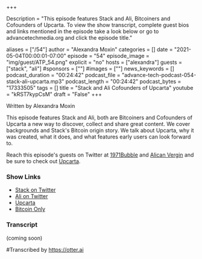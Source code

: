 +++

Description = "This episode features Stack and Ali, Bitcoiners and Cofounders of Upcarta. To view the show transcript, complete guest bios and links mentioned in the episode take a look below or go to advancetechmedia.org and click the episode title."

aliases = ["/54"]
author = "Alexandra Moxin"
categories = []
date = "2021-05-04T00:00:01-07:00"
episode = "54"
episode_image = "img/guest/ATP_54.png"
explicit = "no"
hosts = ["alexandra"]
guests = ["stack", "ali"]
#sponsors = [""]
#images = [""]
news_keywords = []
podcast_duration = "00:24:42"
podcast_file = "advance-tech-podcast-054-stack-ali-upcarta.mp3"
podcast_length = "00:24:42"
podcast_bytes = "17333505"
tags = []
title = "Stack and Ali Cofounders of Upcarta"
youtube = "kRST7kypCsM"
draft = "False"
+++

Written by Alexandra Moxin

This episode features Stack and Ali, both are Bitcoiners and Cofounders of Upcarta a new way to discover, collect and share great content. We cover backgrounds and Stack's Bitcoin origin story. We talk about Upcarta, why it was created, what it does, and what features early users can look forward to.

Reach this episode's guests on Twitter at [1971Bubble](https://twitter.com/1971Bubble) and [Alican Vergin](https://twitter.com/alicanvergin) and be sure to check out [Upcarta](https://www.upcarta.com/).

### Show Links

* [Stack on Twitter](https://twitter.com/1971Bubble)
* [Ali on Twitter](https://twitter.com/alicanvergin)
* [Upcarta](https://www.upcarta.com/)
* [Bitcoin Only](https://bitcoin-only.com/)

### Transcript
(coming soon)

#Transcribed by https://otter.ai